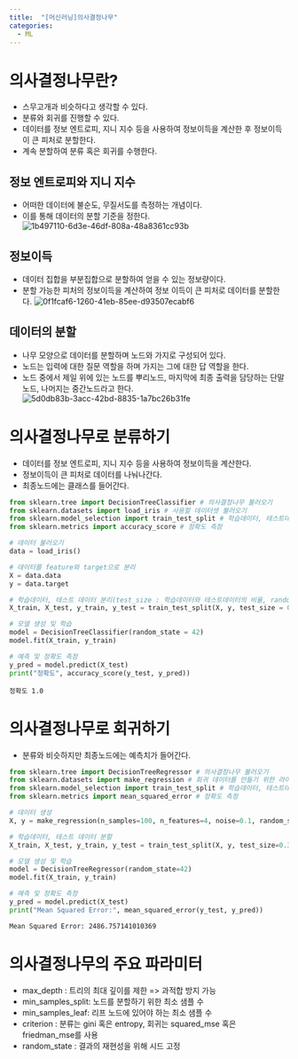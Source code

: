 ```yaml
---
title:  "[머신러닝]의사결정나무"
categories:
  - ML
---  
```

# 의사결정나무란?
- 스무고개과 비슷하다고 생각할 수 있다.
- 분류와 회귀를 진행할 수 있다.
- 데이터를 정보 엔트로피, 지니 지수 등을 사용하여 정보이득을 계산한 후 정보이득이 큰 피처로 분할한다.
- 계속 분할하여 분류 혹은 회귀를 수행한다.

## 정보 엔트로피와 지니 지수
- 어떠한 데이터에 불순도, 무질서도를 측정하는 개념이다.
- 이를 통해 데이터의 분할 기준을 정한다.
![1b497110-6d3e-46df-808a-48a8361cc93b](https://github.com/user-attachments/assets/ce1c7e59-ba8e-49f4-a6db-313c614bd724)

## 정보이득
- 데이터 집합을 부분집합으로 분할하여 얻을 수 있는 정보량이다.
- 분할 가능한 피처의 정보이득을 계산하여 정보 이득이 큰 피처로 데이터를 분할한다.
![0f1fcaf6-1260-41eb-85ee-d93507ecabf6](https://github.com/user-attachments/assets/ca07f288-4345-4e52-a238-54e691d27b6a)

## 데이터의 분할
- 나무 모양으로 데이터를 분할하며 노드와 가지로 구성되어 있다.
- 노드는 입력에 대한 질문 역할을 하며 가지는 그에 대한 답 역할을 한다.
- 노드 중에서 제일 위에 있는 노드를 뿌리노드, 마지막에 최종 출력을 담당하는 단말노드, 나머지는 중간노드라고 한다.
![5d0db83b-3acc-42bd-8835-1a7bc26b31fe](https://github.com/user-attachments/assets/30c3bd83-5fa2-45f6-b0bd-e63103b479e8)

# 의사결정나무로 분류하기
- 데이터를 정보 엔트로피, 지니 지수 등을 사용하여 정보이득을 계산한다.
- 정보이득이 큰 피처로 데이터를 나눠나간다.
- 최종노드에는 클래스를 들어간다.


```python
from sklearn.tree import DecisionTreeClassifier # 의사결정나무 불러오기
from sklearn.datasets import load_iris # 사용할 데이터셋 불러오기
from sklearn.model_selection import train_test_split # 학습데이터, 테스트데이터 분할
from sklearn.metrics import accuracy_score # 정확도 측정
```


```python
# 데이터 불러오기
data = load_iris()

# 데이터를 feature와 target으로 분리
X = data.data
y = data.target

# 학습데이터, 테스트 데이터 분리(test_size : 학습데이터와 테스트데이터의 비율, random_state : 결과의 재현성을 위해 시드 고정
X_train, X_test, y_train, y_test = train_test_split(X, y, test_size = 0.2, random_state = 42)

# 모델 생성 및 학습
model = DecisionTreeClassifier(random_state = 42)
model.fit(X_train, y_train)

# 예측 및 정확도 측정
y_pred = model.predict(X_test)
print("정확도", accuracy_score(y_test, y_pred))
```

    정확도 1.0
    

# 의사결정나무로 회귀하기
- 분류와 비슷하지만 최종노드에는 예측치가 들어간다.


```python
from sklearn.tree import DecisionTreeRegressor # 의사결정나무 불러오기
from sklearn.datasets import make_regression # 회귀 데이터를 만들기 위한 라이브러리
from sklearn.model_selection import train_test_split # 학습데이터, 테스트데이터 분할
from sklearn.metrics import mean_squared_error # 정확도 측정
```


```python
# 데이터 생성
X, y = make_regression(n_samples=100, n_features=4, noise=0.1, random_state=42)

# 학습데이터, 테스트 데이터 분할
X_train, X_test, y_train, y_test = train_test_split(X, y, test_size=0.3, random_state=42)

# 모델 생성 및 학습
model = DecisionTreeRegressor(random_state=42)
model.fit(X_train, y_train)

# 예측 및 정확도 측정
y_pred = model.predict(X_test)
print("Mean Squared Error:", mean_squared_error(y_test, y_pred))
```

    Mean Squared Error: 2486.757141010369
    

# 의사결정나무의 주요 파라미터
- max_depth : 트리의 최대 깊이를 제한 => 과적합 방지 가능
- min_samples_split: 노드를 분할하기 위한 최소 샘플 수
- min_samples_leaf: 리프 노드에 있어야 하는 최소 샘플 수
- criterion : 분류는 gini 혹은 entropy, 회귀는 squared_mse 혹은 friedman_mse를 사용
- random_state : 결과의 재현성을 위해 시드 고정
